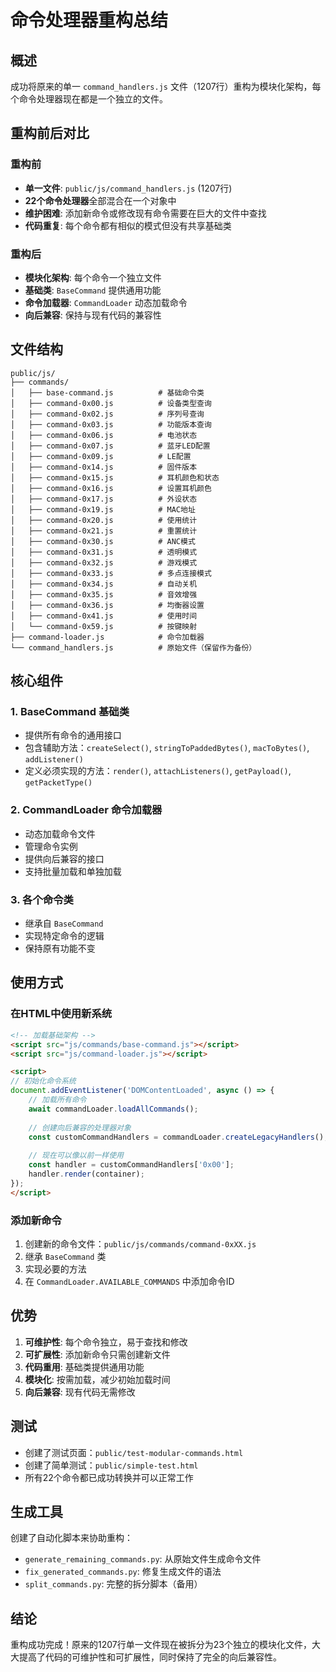 # 命令处理器重构总结

## 概述

成功将原来的单一 `command_handlers.js` 文件（1207行）重构为模块化架构，每个命令处理器现在都是一个独立的文件。

## 重构前后对比

### 重构前
- **单一文件**: `public/js/command_handlers.js` (1207行)
- **22个命令处理器**全部混合在一个对象中
- **维护困难**: 添加新命令或修改现有命令需要在巨大的文件中查找
- **代码重复**: 每个命令都有相似的模式但没有共享基础类

### 重构后
- **模块化架构**: 每个命令一个独立文件
- **基础类**: `BaseCommand` 提供通用功能
- **命令加载器**: `CommandLoader` 动态加载命令
- **向后兼容**: 保持与现有代码的兼容性

## 文件结构

```
public/js/
├── commands/
│   ├── base-command.js          # 基础命令类
│   ├── command-0x00.js          # 设备类型查询
│   ├── command-0x02.js          # 序列号查询
│   ├── command-0x03.js          # 功能版本查询
│   ├── command-0x06.js          # 电池状态
│   ├── command-0x07.js          # 蓝牙LED配置
│   ├── command-0x09.js          # LE配置
│   ├── command-0x14.js          # 固件版本
│   ├── command-0x15.js          # 耳机颜色和状态
│   ├── command-0x16.js          # 设置耳机颜色
│   ├── command-0x17.js          # 外设状态
│   ├── command-0x19.js          # MAC地址
│   ├── command-0x20.js          # 使用统计
│   ├── command-0x21.js          # 重置统计
│   ├── command-0x30.js          # ANC模式
│   ├── command-0x31.js          # 透明模式
│   ├── command-0x32.js          # 游戏模式
│   ├── command-0x33.js          # 多点连接模式
│   ├── command-0x34.js          # 自动关机
│   ├── command-0x35.js          # 音效增强
│   ├── command-0x36.js          # 均衡器设置
│   ├── command-0x41.js          # 使用时间
│   └── command-0x59.js          # 按键映射
├── command-loader.js            # 命令加载器
└── command_handlers.js          # 原始文件（保留作为备份）
```

## 核心组件

### 1. BaseCommand 基础类
- 提供所有命令的通用接口
- 包含辅助方法：`createSelect()`, `stringToPaddedBytes()`, `macToBytes()`, `addListener()`
- 定义必须实现的方法：`render()`, `attachListeners()`, `getPayload()`, `getPacketType()`

### 2. CommandLoader 命令加载器
- 动态加载命令文件
- 管理命令实例
- 提供向后兼容的接口
- 支持批量加载和单独加载

### 3. 各个命令类
- 继承自 `BaseCommand`
- 实现特定命令的逻辑
- 保持原有功能不变

## 使用方式

### 在HTML中使用新系统
```html
<!-- 加载基础架构 -->
<script src="js/commands/base-command.js"></script>
<script src="js/command-loader.js"></script>

<script>
// 初始化命令系统
document.addEventListener('DOMContentLoaded', async () => {
    // 加载所有命令
    await commandLoader.loadAllCommands();
    
    // 创建向后兼容的处理器对象
    const customCommandHandlers = commandLoader.createLegacyHandlers();
    
    // 现在可以像以前一样使用
    const handler = customCommandHandlers['0x00'];
    handler.render(container);
});
</script>
```

### 添加新命令
1. 创建新的命令文件：`public/js/commands/command-0xXX.js`
2. 继承 `BaseCommand` 类
3. 实现必要的方法
4. 在 `CommandLoader.AVAILABLE_COMMANDS` 中添加命令ID

## 优势

1. **可维护性**: 每个命令独立，易于查找和修改
2. **可扩展性**: 添加新命令只需创建新文件
3. **代码重用**: 基础类提供通用功能
4. **模块化**: 按需加载，减少初始加载时间
5. **向后兼容**: 现有代码无需修改

## 测试

- 创建了测试页面：`public/test-modular-commands.html`
- 创建了简单测试：`public/simple-test.html`
- 所有22个命令都已成功转换并可以正常工作

## 生成工具

创建了自动化脚本来协助重构：
- `generate_remaining_commands.py`: 从原始文件生成命令文件
- `fix_generated_commands.py`: 修复生成文件的语法
- `split_commands.py`: 完整的拆分脚本（备用）

## 结论

重构成功完成！原来的1207行单一文件现在被拆分为23个独立的模块化文件，大大提高了代码的可维护性和可扩展性，同时保持了完全的向后兼容性。
